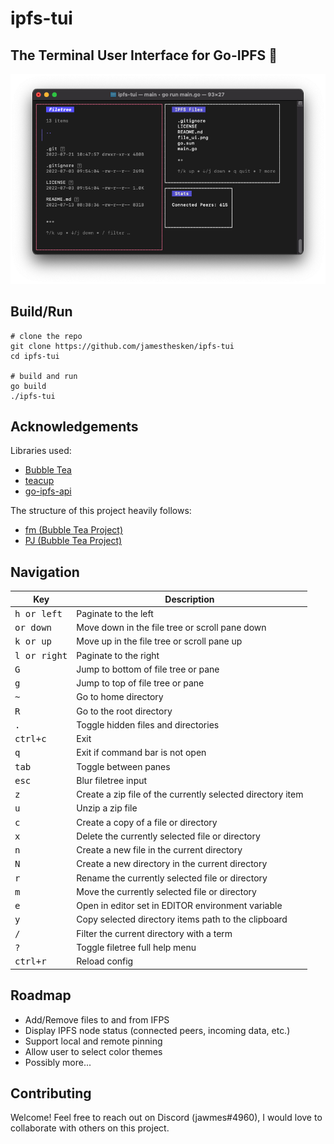 # ipfs-tui
## The Terminal User Interface for Go-IPFS 📠
![file ui](./assets/file_ui.png)

## Build/Run
```
# clone the repo
git clone https://github.com/jamesthesken/ipfs-tui
cd ipfs-tui

# build and run
go build
./ipfs-tui
```

## Acknowledgements

Libraries used:
* [Bubble Tea](https://github.com/charmbracelet/bubbletea)
* [teacup](https://github.com/knipferrc/teacup) 
* [go-ipfs-api](https://github.com/ipfs/go-ipfs-api)

The structure of this project heavily follows:
* [fm (Bubble Tea Project)](https://github.com/knipferrc/fm) 
* [PJ (Bubble Tea Project)](https://github.com/bashbunni/pjs)

## Navigation

| Key                   | Description                                                |
| --------------------- | ---------------------------------------------------------- |
| <kbd>h or left</kbd>  | Paginate to the left                                       |
| <kbd> or down</kbd>   | Move down in the file tree or scroll pane down             |
| <kbd>k or up</kbd>    | Move up in the file tree or scroll pane up                 |
| <kbd>l or right</kbd> | Paginate to the right                                      |
| <kbd>G</kbd>          | Jump to bottom of file tree or pane                        |
| <kbd>g</kbd>          | Jump to top of file tree or pane                           |
| <kbd>~</kbd>          | Go to home directory                                       |
| <kbd>R</kbd>          | Go to the root directory                                   |
| <kbd>.</kbd>          | Toggle hidden files and directories                        |
| <kbd>ctrl+c</kbd>     | Exit                                                       |
| <kbd>q</kbd>          | Exit if command bar is not open                            |
| <kbd>tab</kbd>        | Toggle between panes                                       |
| <kbd>esc</kbd>        | Blur filetree input                                        |
| <kbd>z</kbd>          | Create a zip file of the currently selected directory item |
| <kbd>u</kbd>          | Unzip a zip file                                           |
| <kbd>c</kbd>          | Create a copy of a file or directory                       |
| <kbd>x</kbd>          | Delete the currently selected file or directory            |
| <kbd>n</kbd>          | Create a new file in the current directory                 |
| <kbd>N</kbd>          | Create a new directory in the current directory            |
| <kbd>r</kbd>          | Rename the currently selected file or directory            |
| <kbd>m</kbd>          | Move the currently selected file or directory              |
| <kbd>e</kbd>          | Open in editor set in EDITOR environment variable          |
| <kbd>y</kbd>          | Copy selected directory items path to the clipboard        |
| <kbd>/</kbd>          | Filter the current directory with a term                   |
| <kbd>?</kbd>          | Toggle filetree full help menu                             |
| <kbd>ctrl+r</kbd>     | Reload config                                              |

## Roadmap

* Add/Remove files to and from IFPS
* Display IPFS node status (connected peers, incoming data, etc.)
* Support local and remote pinning
* Allow user to select color themes
* Possibly more...

## Contributing

Welcome! Feel free to reach out on Discord (jawmes#4960), I would love to collaborate with others on this project. 